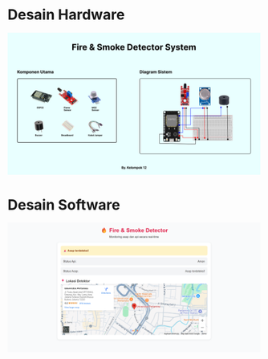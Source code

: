# Desain Hardware

![fire-smoke-detector-system](../../images/hardware.png)

# Desain Software

![web](image.png)
